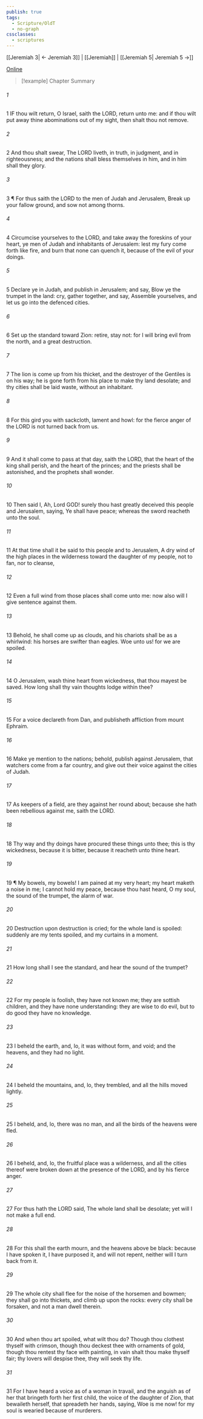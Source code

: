 ```yaml
---
publish: true
tags:
  - Scripture/OldT
  - no-graph
cssclasses:
  - scriptures
---
```

[[Jeremiah 3| ← Jeremiah 3]] | [[Jeremiah]] | [[Jeremiah 5| Jeremiah 5 →]]

[Online](https://churchofjesuschrist.org/study/scriptures/ot/jer/4?lang=eng)

>[!example] Chapter Summary
>
###### 1
1 IF thou wilt return, O Israel, saith the LORD, return unto me: and if thou wilt put away thine abominations out of my sight, then shalt thou not remove.
###### 2
2 And thou shalt swear, The LORD liveth, in truth, in judgment, and in righteousness; and the nations shall bless themselves in him, and in him shall they glory.
###### 3
3 ¶ For thus saith the LORD to the men of Judah and Jerusalem, Break up your fallow ground, and sow not among thorns.
###### 4
4 Circumcise yourselves to the LORD, and take away the foreskins of your heart, ye men of Judah and inhabitants of Jerusalem: lest my fury come forth like fire, and burn that none can quench it, because of the evil of your doings.
###### 5
5 Declare ye in Judah, and publish in Jerusalem; and say, Blow ye the trumpet in the land: cry, gather together, and say, Assemble yourselves, and let us go into the defenced cities.
###### 6
6 Set up the standard toward Zion: retire, stay not: for I will bring evil from the north, and a great destruction.
###### 7
7 The lion is come up from his thicket, and the destroyer of the Gentiles is on his way; he is gone forth from his place to make thy land desolate; and thy cities shall be laid waste, without an inhabitant.
###### 8
8 For this gird you with sackcloth, lament and howl: for the fierce anger of the LORD is not turned back from us.
###### 9
9 And it shall come to pass at that day, saith the LORD, that the heart of the king shall perish, and the heart of the princes; and the priests shall be astonished, and the prophets shall wonder.
###### 10
10 Then said I, Ah, Lord GOD!  surely thou hast greatly deceived this people and Jerusalem, saying, Ye shall have peace; whereas the sword reacheth unto the soul.
###### 11
11 At that time shall it be said to this people and to Jerusalem, A dry wind of the high places in the wilderness toward the daughter of my people, not to fan, nor to cleanse,
###### 12
12 Even a full wind from those places shall come unto me: now also will I give sentence against them.
###### 13
13 Behold, he shall come up as clouds, and his chariots shall be as a whirlwind: his horses are swifter than eagles.  Woe unto us!  for we are spoiled.
###### 14
14 O Jerusalem, wash thine heart from wickedness, that thou mayest be saved.  How long shall thy vain thoughts lodge within thee?
###### 15
15 For a voice declareth from Dan, and publisheth affliction from mount Ephraim.
###### 16
16 Make ye mention to the nations; behold, publish against Jerusalem, that watchers come from a far country, and give out their voice against the cities of Judah.
###### 17
17 As keepers of a field, are they against her round about; because she hath been rebellious against me, saith the LORD.
###### 18
18 Thy way and thy doings have procured these things unto thee; this is thy wickedness, because it is bitter, because it reacheth unto thine heart.
###### 19
19 ¶ My bowels, my bowels!  I am pained at my very heart; my heart maketh a noise in me; I cannot hold my peace, because thou hast heard, O my soul, the sound of the trumpet, the alarm of war.
###### 20
20 Destruction upon destruction is cried; for the whole land is spoiled: suddenly are my tents spoiled, and my curtains in a moment.
###### 21
21 How long shall I see the standard, and hear the sound of the trumpet?
###### 22
22 For my people is foolish, they have not known me; they are sottish children, and they have none understanding: they are wise to do evil, but to do good they have no knowledge.
###### 23
23 I beheld the earth, and, lo, it was without form, and void; and the heavens, and they had no light.
###### 24
24 I beheld the mountains, and, lo, they trembled, and all the hills moved lightly.
###### 25
25 I beheld, and, lo, there was no man, and all the birds of the heavens were fled.
###### 26
26 I beheld, and, lo, the fruitful place was a wilderness, and all the cities thereof were broken down at the presence of the LORD, and by his fierce anger.
###### 27
27 For thus hath the LORD said, The whole land shall be desolate; yet will I not make a full end.
###### 28
28 For this shall the earth mourn, and the heavens above be black: because I have spoken it, I have purposed it, and will not repent, neither will I turn back from it.
###### 29
29 The whole city shall flee for the noise of the horsemen and bowmen; they shall go into thickets, and climb up upon the rocks: every city shall be forsaken, and not a man dwell therein.
###### 30
30 And when thou art spoiled, what wilt thou do?  Though thou clothest thyself with crimson, though thou deckest thee with ornaments of gold, though thou rentest thy face with painting, in vain shalt thou make thyself fair; thy lovers will despise thee, they will seek thy life.
###### 31
31 For I have heard a voice as of a woman in travail, and the anguish as of her that bringeth forth her first child, the voice of the daughter of Zion, that bewaileth herself, that spreadeth her hands, saying, Woe is me now!  for my soul is wearied because of murderers.



